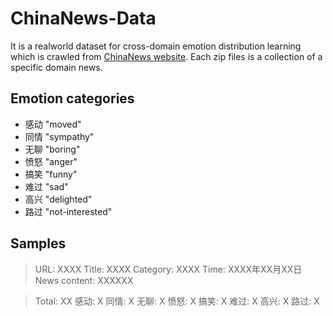 # ChinaNews-Data
It is a realworld dataset for cross-domain emotion distribution learning which is crawled from [ChinaNews website](http://www.chinanews.com). Each zip files is a collection of a specific domain news. 

## Emotion categories
* 感动 "moved"
* 同情 "sympathy"
* 无聊 "boring"
* 愤怒 "anger"
* 搞笑 "funny"
* 难过 "sad"
* 高兴 "delighted"
* 路过 "not-interested"

## Samples
> URL: XXXX
> Title: XXXX
> Category: XXXX
> Time: XXXX年XX月XX日
> News content: XXXXXX
  
> Total: XX
> 感动: X
> 同情: X
> 无聊: X
> 愤怒: X
> 搞笑: X
> 难过: X
> 高兴: X
> 路过: X
